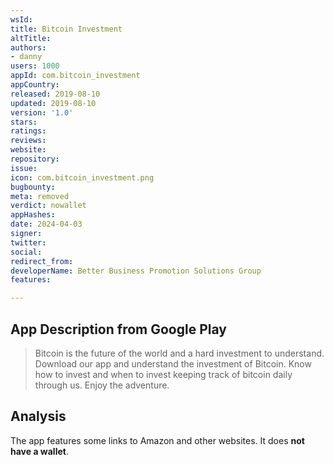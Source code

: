 ```yaml
---
wsId: 
title: Bitcoin Investment
altTitle: 
authors:
- danny
users: 1000
appId: com.bitcoin_investment
appCountry: 
released: 2019-08-10
updated: 2019-08-10
version: '1.0'
stars: 
ratings: 
reviews: 
website: 
repository: 
issue: 
icon: com.bitcoin_investment.png
bugbounty: 
meta: removed
verdict: nowallet
appHashes: 
date: 2024-04-03
signer: 
twitter: 
social: 
redirect_from: 
developerName: Better Business Promotion Solutions Group
features: 

---
```


## App Description from Google Play 

> Bitcoin is the future of the world and a hard investment to understand. Download our app and understand the investment of Bitcoin. Know how to invest and when to invest keeping track of bitcoin daily through us. Enjoy the adventure.

## Analysis

The app features some links to Amazon and other websites. It does **not have a wallet**. 
